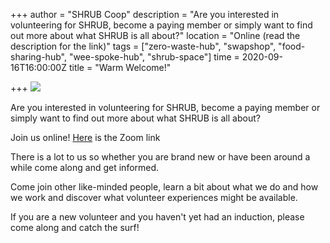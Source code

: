 +++
author = "SHRUB Coop"
description = "Are you interested in volunteering for SHRUB, become a paying member or simply want to find out more about what SHRUB is all about?"
location = "Online (read the description for the link)"
tags = ["zero-waste-hub", "swapshop", "food-sharing-hub", "wee-spoke-hub", "shrub-space"]
time = 2020-09-16T16:00:00Z
title = "Warm Welcome!"

+++
![](https://res.cloudinary.com/shrub-co-op/image/upload/v1599684301/shrubcoop.org/media/warm_welcome_1_tsvqee.jpg)

Are you interested in volunteering for SHRUB, become a paying member or simply want to find out more about what SHRUB is all about?

Join us online! [Here](https://us02web.zoom.us/j/9731735824 "zoom link") is the Zoom link

There is a lot to us so whether you are brand new or have been around a while come along and get informed.

Come join other like-minded people, learn a bit about what we do and how we work and discover what volunteer experiences might be available.

If you are a new volunteer and you haven't yet had an induction, please come along and catch the surf!